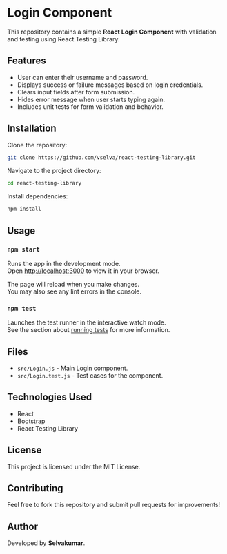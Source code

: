 
# Login Component

This repository contains a simple **React Login Component** with validation and testing using React Testing Library.

## Features
- User can enter their username and password.
- Displays success or failure messages based on login credentials.
- Clears input fields after form submission.
- Hides error message when user starts typing again.
- Includes unit tests for form validation and behavior.

## Installation

Clone the repository:
```sh
git clone https://github.com/vselva/react-testing-library.git
```

Navigate to the project directory:
```sh
cd react-testing-library
```

Install dependencies:
```sh
npm install
```

## Usage
### `npm start`

Runs the app in the development mode.\
Open [http://localhost:3000](http://localhost:3000) to view it in your browser.

The page will reload when you make changes.\
You may also see any lint errors in the console.

### `npm test`

Launches the test runner in the interactive watch mode.\
See the section about [running tests](https://facebook.github.io/create-react-app/docs/running-tests) for more information.

## Files
- `src/Login.js` - Main Login component.
- `src/Login.test.js` - Test cases for the component.

## Technologies Used
- React
- Bootstrap
- React Testing Library

## License
This project is licensed under the MIT License.

## Contributing
Feel free to fork this repository and submit pull requests for improvements!

## Author
Developed by **Selvakumar**.

